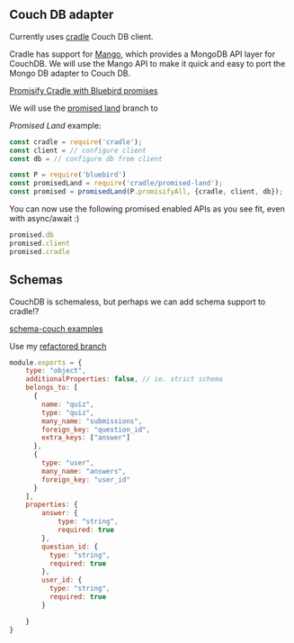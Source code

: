 ## Couch DB adapter

Currently uses [cradle](https://github.com/flatiron/cradle) Couch DB client.

Cradle has support for [Mango](https://github.com/cloudant/mango), which provides a MongoDB API layer for CouchDB.
We will use the Mango API to make it quick and easy to port the Mongo DB adapter to Couch DB.   

[Promisify Cradle with Bluebird promises](https://github.com/flatiron/cradle/issues/293)

We will use the [promised land](https://github.com/kristianmandrup/cradle/tree/promised-land) branch to 

*Promised Land* example:

```js
const cradle = require('cradle');
const client = // configure client
const db = // configure db from client

const P = require('bluebird')
const promisedLand = require('cradle/promised-land');
const promised = promisedLand(P.promisifyAll, {cradle, client, db});
```

You can now use the following promised enabled APIs as you see fit, even with async/await :)

```js
promised.db
promised.client
promised.cradle
```

## Schemas

CouchDB is schemaless, but perhaps we can add schema support to cradle!?

[schema-couch examples](https://github.com/ryanramage/schema-couch/tree/master/example/schemas)

Use my [refactored branch](https://github.com/kristianmandrup/schema-couch) 

```js
module.exports = {
    type: "object",
    additionalProperties: false, // ie. strict schema
    belongs_to: [
      {
        name: "quiz",
        type: "quiz",
        many_name: "submissions",
        foreign_key: "question_id",
        extra_keys: ["answer"]
      },
      {
        type: "user",
        many_name: "answers",
        foreign_key: "user_id"
      }
    ],
    properties: {
        answer: {
            type: "string",
            required: true
        },
        question_id: {
          type: "string",
          required: true
        },
        user_id: {
          type: "string",
          required: true
        }

    }
}
```